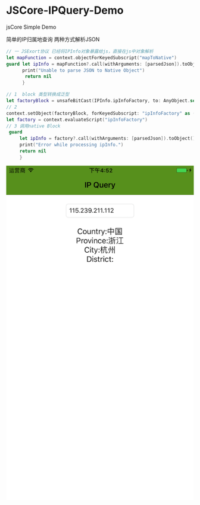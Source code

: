 # JSCore-IPQuery-Demo
jsCore Simple Demo 

简单的IP归属地查询 两种方式解析JSON

```swift
// 一 JSExort协议 已经将IPInfo对象暴露给js，直接在js中对象解析
let mapFunction = context.objectForKeyedSubscript("mapToNative")
guard let ipInfo = mapFunction?.call(withArguments: [parsedJson]).toObject() as? IPInfo else {
      print("Unable to parse JSON to Native Object")
       return nil
      }
```

```swift
// 1  block 类型转换成泛型
let factoryBlock = unsafeBitCast(IPInfo.ipInfoFactory, to: AnyObject.self)
// 2
context.setObject(factoryBlock, forKeyedSubscript: "ipInfoFactory" as (NSCopying & NSObjectProtocol)!)
let factory = context.evaluateScript("ipInfoFactory")
// 3 调用native Block
 guard
     let ipInfo = factory?.call(withArguments: [parsedJson]).toObject() as? IPInfo else {
     print("Error while processing ipInfo.")
     return nil    
     }
```
![image](https://github.com/madaoCN/JSCore-IPQuery-Demo/blob/master/screenshot.png)
